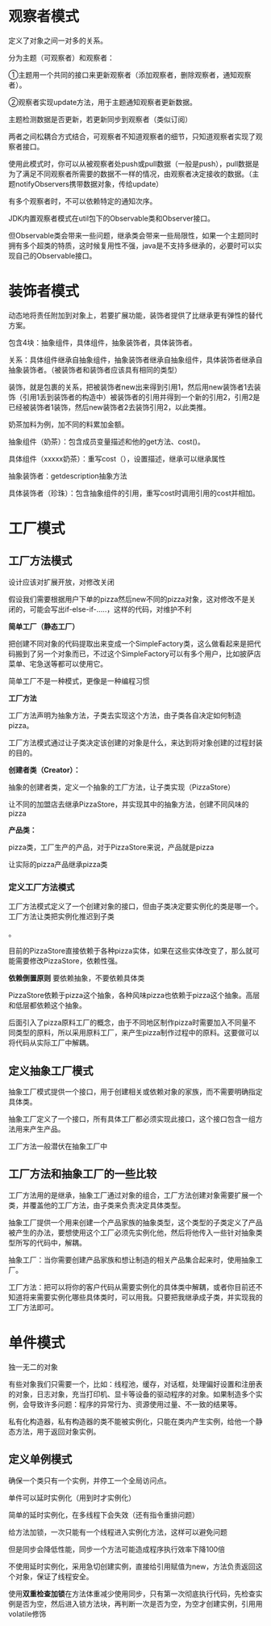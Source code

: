 # 观察者模式

定义了对象之间一对多的关系。

分为主题（可观察者）和观察者：

①主题用一个共同的接口来更新观察者（添加观察者，删除观察者，通知观察者）。

②观察者实现update方法，用于主题通知观察者更新数据。

主题检测数据是否更新，若更新同步到观察者（类似订阅）

两者之间松耦合方式结合，可观察者不知道观察者的细节，只知道观察者实现了观察者接口。

使用此模式时，你可以从被观察者处push或pull数据（一般是push），pull数据是为了满足不同观察者所需要的数据不一样的情况，由观察者决定接收的数据。（主题notifyObservers携带数据对象，传给update）

有多个观察者时，不可以依赖特定的通知次序。

JDK内置观察者模式在util包下的Observable类和Observer接口。

但Observable类会带来一些问题，继承类会带来一些局限性，如果一个主题同时拥有多个超类的特质，这时候复用性不强，java是不支持多继承的，必要时可以实现自己的Observable接口。

# 装饰者模式

动态地将责任附加到对象上，若要扩展功能，装饰者提供了比继承更有弹性的替代方案。

包含4块：抽象组件，具体组件，抽象装饰者，具体装饰者。

关系：具体组件继承自抽象组件，抽象装饰者继承自抽象组件，具体装饰者继承自抽象装饰者。（被装饰者和装饰者应该具有相同的类型）

装饰，就是包裹的关系，把被装饰者new出来得到引用1，然后用new装饰者1去装饰（引用1丢到装饰者的构造中）被装饰者的引用并得到一个新的引用2，引用2是已经被装饰者1装饰，然后new装饰者2去装饰引用2，以此类推。

奶茶加料为例，加不同的料累加金额。

抽象组件（奶茶）：包含成员变量描述和他的get方法、cost()。

具体组件（xxxxx奶茶）：重写cost（），设置描述，继承可以继承属性

抽象装饰者：getdescription抽象方法

具体装饰者（珍珠）：包含抽象组件的引用，重写cost时调用引用的cost并相加。

# 工厂模式

## 工厂方法模式

设计应该对扩展开放，对修改关闭

假设我们需要根据用户下单的pizza然后new不同的pizza对象，这对修改不是关闭的，可能会写出if-else-if-.....，这样的代码，对维护不利

**简单工厂（静态工厂）**

把创建不同对象的代码提取出来变成一个SimpleFactory类，这么做看起来是把代码搬到了另一个对象而已，不过这个SimpleFactory可以有多个用户，比如披萨店菜单、宅急送等都可以使用它。

简单工厂不是一种模式，更像是一种编程习惯

**工厂方法**

工厂方法声明为抽象方法，子类去实现这个方法，由子类各自决定如何制造pizza。

工厂方法模式通过让子类决定该创建的对象是什么，来达到将对象创建的过程封装的目的。

**创建者类（Creator）：**

抽象的创建者类，定义一个抽象的工厂方法，让子类实现（PizzaStore）

让不同的加盟店去继承PizzaStore，并实现其中的抽象方法，创建不同风味的pizza

**产品类：**

pizza类，工厂生产的产品，对于PizzaStore来说，产品就是pizza

让实际的pizza产品继承pizza类

### 定义工厂方法模式

工厂方法模式定义了一个创建对象的接口，但由子类决定要实例化的类是哪一个。工厂方法让类把实例化推迟到子类

。

目前的PizzaStore直接依赖于各种pizza实体，如果在这些实体改变了，那么就可能需要修改PizzaStore，依赖性强。

**依赖倒置原则**
要依赖抽象，不要依赖具体类

PizzaStore依赖于pizza这个抽象，各种风味pizza也依赖于pizza这个抽象。高层和低层都依赖这个抽象。

后面引入了pizza原料工厂的概念，由于不同地区制作pizza时需要加入不同量不同类型的原料，所以采用原料工厂，来产生pizza制作过程中的原料。这要做可以将代码从实际工厂中解耦。

## 定义抽象工厂模式

抽象工厂模式提供一个接口，用于创建相关或依赖对象的家族，而不需要明确指定具体类。

抽象工厂定义了一个接口，所有具体工厂都必须实现此接口，这个接口包含一组方法用来产生产品。

工厂方法一般潜伏在抽象工厂中

## 工厂方法和抽象工厂的一些比较

工厂方法用的是继承，抽象工厂通过对象的组合，工厂方法创建对象需要扩展一个类，并覆盖他的工厂方法，由子类来负责决定具体类型。

抽象工厂提供一个用来创建一个产品家族的抽象类型，这个类型的子类定义了产品被产生的办法，要想使用这个工厂必须先实例化他，然后将他传入一些针对抽象类型所写的代码中，解耦。

抽象工厂：当你需要创建产品家族和想让制造的相关产品集合起来时，使用抽象工厂。

工厂方法：把可以将你的客户代码从需要实例化的具体类中解耦，或者你目前还不知道将来需要实例化哪些具体类时，可以用我。只要把我继承成子类，并实现我的工厂方法即可。

# 单件模式

独一无二的对象

有些对象我们只需要一个，比如：线程池，缓存，对话框，处理偏好设置和注册表的对象，日志对象，充当打印机、显卡等设备的驱动程序的对象。如果制造多个实例，会导致许多问题：程序的异常行为、资源使用过量、不一致的结果等。

私有化构造器，私有构造器的类不能被实例化，只能在类内产生实例，给他一个静态方法，用于返回对象实例。

## 定义单例模式

确保一个类只有一个实例，并停工一个全局访问点。

单件可以延时实例化（用到时才实例化）

简单的延时实例化，在多线程下会失效（还有指令重排问题）

给方法加锁，一次只能有一个线程进入实例化方法，这样可以避免问题

但是同步会降低性能，同步一个方法可能造成程序执行效率下降100倍

不使用延时实例化，采用急切创建实例，直接给引用赋值为new，方法负责返回这个对象，保证了线程安全。

使用**双重检查加锁**在方法体重减少使用同步，只有第一次彻底执行代码，先检查实例是否为空，然后进入锁方法块，再判断一次是否为空，为空才创建实例，引用用volatile修饰

